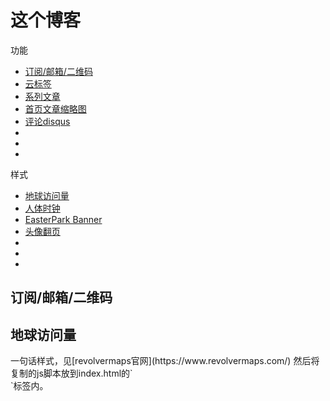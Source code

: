# 这个博客

功能
- [订阅/邮箱/二维码](README.md#rss)
- [云标签](README.md#)
- [系列文章](README.md#)
- [首页文章缩略图](README.md#)
- [评论disqus](README.md#)
- [](README.md#)
- [](README.md#)
- [](README.md#)


样式
- [地球访问量](README.md#earth)
- [人体时钟](README.md#)
- [EasterPark Banner](README.md#)
- [头像翻页](README.md#)
- [](README.md#)
- [](README.md#)
- [](README.md#)

<h2 id="rss">订阅/邮箱/二维码</h2>

<h2 id="earth">地球访问量</h2>
一句话样式，见[revolvermaps官网](https://www.revolvermaps.com/)  
然后将复制的js脚本放到index.html的`<section>`标签内。
